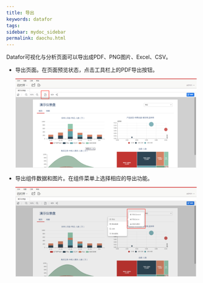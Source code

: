 ```yaml
---
title: 导出
keywords: datafor
tags:
sidebar: mydoc_sidebar
permalink: daochu.html
---
```

Datafor可视化与分析页面可以导出成PDF、PNG图片、Excel、CSV。

- 导出页面。在页面预览状态，点击工具栏上的PDF导出按钮。

  ![image-20191128154224351](../../../images/image-20191128154224351.png)

- 导出组件数据和图片。在组件菜单上选择相应的导出功能。

  ![image-20191128154432069](../../../images/image-20191128154432069.png)

